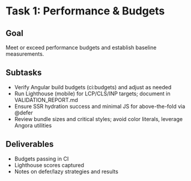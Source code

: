 # Task 1: Performance & Budgets

## Goal

Meet or exceed performance budgets and establish baseline measurements.

## Subtasks

- Verify Angular build budgets (ci:budgets) and adjust as needed
- Run Lighthouse (mobile) for LCP/CLS/INP targets; document in VALIDATION_REPORT.md
- Ensure SSR hydration success and minimal JS for above-the-fold via @defer
- Review bundle sizes and critical styles; avoid color literals, leverage Angora utilities

## Deliverables

- Budgets passing in CI
- Lighthouse scores captured
- Notes on defer/lazy strategies and results
